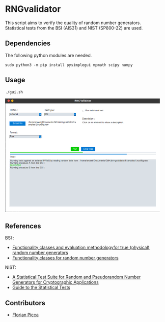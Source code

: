 # RNGvalidator

This script aims to verify the quality of random number generators. Statistical tests from the BSI (AIS31) and NIST (SP800-22) are used.

## Dependencies

The following python modules are needed.

```
sudo python3 -m pip install pysimplegui mpmath scipy numpy
```

## Usage

```
./gui.sh
```

![](images/gui.png)

## References

BSI :

- [Functionality classes and evaluation methodologyfor true (physical) random number generators](https://www.bsi.bund.de/SharedDocs/Downloads/DE/BSI/Zertifizierung/Interpretationen/AIS_31_Functionality_classes_evaluation_methodology_for_true_RNG_e.pdf?__blob=publicationFile&v=1)
- [Functionality classes for random number generators](https://www.bsi.bund.de/SharedDocs/Downloads/DE/BSI/Zertifizierung/Interpretationen/AIS_31_Functionality_classes_for_random_number_generators_e.pdf?__blob=publicationFile&v=1)

NIST:

- [A Statistical Test Suite for Random and Pseudorandom Number Generators for Cryptographic Applications](https://nvlpubs.nist.gov/nistpubs/legacy/sp/nistspecialpublication800-22r1a.pdf)
- [Guide to the Statistical Tests](https://csrc.nist.gov/projects/random-bit-generation/documentation-and-software/guide-to-the-statistical-tests)

## Contributors

- [Florian Picca](https://github.com/FlorianPicca)